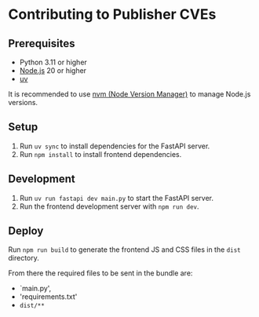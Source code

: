 # Contributing to Publisher CVEs

## Prerequisites

- Python 3.11 or higher
- [Node.js](https://nodejs.org/en) 20 or higher
- [uv](https://docs.astral.sh/uv/)

It is recommended to use [nvm (Node Version Manager)](https://github.com/nvm-sh/nvm)
to manage Node.js versions.

## Setup

1. Run `uv sync` to install dependencies for the FastAPI server.
2. Run `npm install` to install frontend dependencies.

## Development

1. Run `uv run fastapi dev main.py` to start the FastAPI server.
2. Run the frontend development server with `npm run dev`.

## Deploy

Run `npm run build` to generate the frontend JS and CSS files in the `dist`
directory.

From there the required files to be sent in the bundle are:

- `main.py',
- 'requirements.txt'
- `dist/**`
